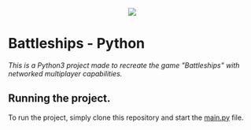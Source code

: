 
<p align="center">
    <a href="https://app.gitkraken.com/glo/board/XZsYWKr2-gAPzpd7" alt="Issue Tracker">
        <img src="https://img.shields.io/badge/tracker-GitKraken%20Glo-blue" />
    </a>
</p>

# Battleships - Python
_This is a Python3 project made to recreate the game "Battleships" with networked multiplayer capabilities._

## Running the project.
To run the project, simply clone this repository and start the [main.py](main.py) file.
